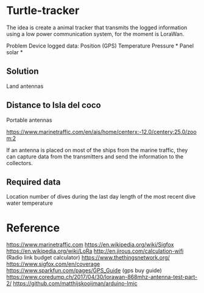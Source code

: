 # Turtle-tracker

The idea is create a animal tracker that transmits the logged information using a low power communication system, for the moment is LoraWan.

Problem
Device logged data:
Position (GPS)
Temperature
Pressure *
Panel solar *


## Solution
Land antennas

## Distance to Isla del coco

Portable antennas

https://www.marinetraffic.com/en/ais/home/centerx:-12.0/centery:25.0/zoom:2

If an antenna is placed on most of the ships from the marine traffic, they can capture data from the transmitters and send the information to the collectors.


## Required data
Location
number of dives during the last day
length of the most recent dive
water temperature

# Reference
https://www.marinetraffic.com
https://en.wikipedia.org/wiki/Sigfox
https://en.wikipedia.org/wiki/LoRa
http://en.jirous.com/calculation-wifi (Radio link budget calculator)
https://www.thethingsnetwork.org/
https://www.sigfox.com/en/coverage
https://www.sparkfun.com/pages/GPS_Guide (gps buy guide)
https://www.coredump.ch/2017/04/30/lorawan-868mhz-antenna-test-part-2/ 
https://github.com/matthijskooijman/arduino-lmic
